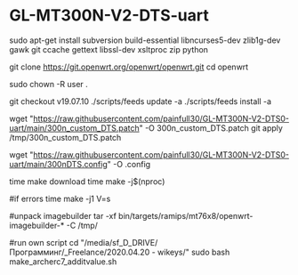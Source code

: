 # GL-MT300N-V2-DTS-uart

sudo apt-get install subversion build-essential libncurses5-dev zlib1g-dev gawk git ccache gettext libssl-dev xsltproc zip python

git clone https://git.openwrt.org/openwrt/openwrt.git
cd openwrt

sudo chown -R user .

git checkout v19.07.10
./scripts/feeds update -a
./scripts/feeds install -a

wget "https://raw.githubusercontent.com/painfull30/GL-MT300N-V2-DTS0-uart/main/300n_custom_DTS.patch" -O 300n_custom_DTS.patch
git apply /tmp/300n_custom_DTS.patch

wget "https://raw.githubusercontent.com/painfull30/GL-MT300N-V2-DTS0-uart/main/300nDTS.config" -O .config

time make download
time make -j$(nproc)

#if errors
time make -j1 V=s

#unpack imagebuilder
tar -xf bin/targets/ramips/mt76x8/openwrt-imagebuilder-* -C /tmp/

#run own script
cd "/media/sf_D_DRIVE/Программинг/_Freelance/2020.04.20 - wikeys/"
sudo bash make_archerc7_additvalue.sh

